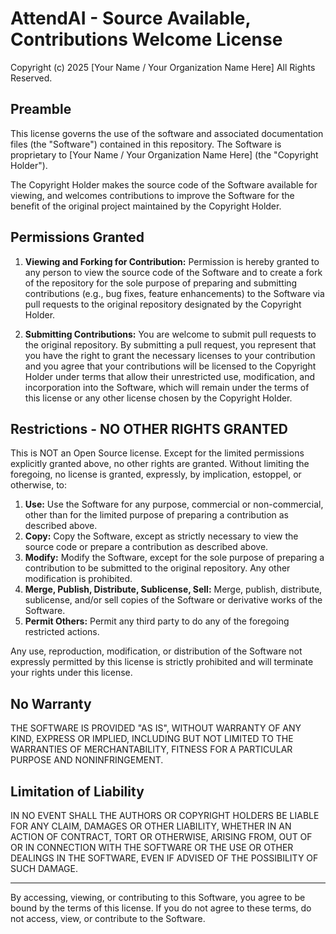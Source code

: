 # AttendAI - Source Available, Contributions Welcome License

Copyright (c) 2025 [Your Name / Your Organization Name Here]
All Rights Reserved.

## Preamble

This license governs the use of the software and associated documentation files (the "Software") contained in this repository. The Software is proprietary to [Your Name / Your Organization Name Here] (the "Copyright Holder").

The Copyright Holder makes the source code of the Software available for viewing, and welcomes contributions to improve the Software for the benefit of the original project maintained by the Copyright Holder.

## Permissions Granted

1.  **Viewing and Forking for Contribution:** Permission is hereby granted to any person to view the source code of the Software and to create a fork of the repository for the sole purpose of preparing and submitting contributions (e.g., bug fixes, feature enhancements) to the Software via pull requests to the original repository designated by the Copyright Holder.

2.  **Submitting Contributions:** You are welcome to submit pull requests to the original repository. By submitting a pull request, you represent that you have the right to grant the necessary licenses to your contribution and you agree that your contributions will be licensed to the Copyright Holder under terms that allow their unrestricted use, modification, and incorporation into the Software, which will remain under the terms of this license or any other license chosen by the Copyright Holder.

## Restrictions - NO OTHER RIGHTS GRANTED

This is NOT an Open Source license. Except for the limited permissions explicitly granted above, no other rights are granted. Without limiting the foregoing, no license is granted, expressly, by implication, estoppel, or otherwise, to:

1.  **Use:** Use the Software for any purpose, commercial or non-commercial, other than for the limited purpose of preparing a contribution as described above.
2.  **Copy:** Copy the Software, except as strictly necessary to view the source code or prepare a contribution as described above.
3.  **Modify:** Modify the Software, except for the sole purpose of preparing a contribution to be submitted to the original repository. Any other modification is prohibited.
4.  **Merge, Publish, Distribute, Sublicense, Sell:** Merge, publish, distribute, sublicense, and/or sell copies of the Software or derivative works of the Software.
5.  **Permit Others:** Permit any third party to do any of the foregoing restricted actions.

Any use, reproduction, modification, or distribution of the Software not expressly permitted by this license is strictly prohibited and will terminate your rights under this license.

## No Warranty

THE SOFTWARE IS PROVIDED "AS IS", WITHOUT WARRANTY OF ANY KIND, EXPRESS OR IMPLIED, INCLUDING BUT NOT LIMITED TO THE WARRANTIES OF MERCHANTABILITY, FITNESS FOR A PARTICULAR PURPOSE AND NONINFRINGEMENT.

## Limitation of Liability

IN NO EVENT SHALL THE AUTHORS OR COPYRIGHT HOLDERS BE LIABLE FOR ANY CLAIM, DAMAGES OR OTHER LIABILITY, WHETHER IN AN ACTION OF CONTRACT, TORT OR OTHERWISE, ARISING FROM, OUT OF OR IN CONNECTION WITH THE SOFTWARE OR THE USE OR OTHER DEALINGS IN THE SOFTWARE, EVEN IF ADVISED OF THE POSSIBILITY OF SUCH DAMAGE.

---

By accessing, viewing, or contributing to this Software, you agree to be bound by the terms of this license. If you do not agree to these terms, do not access, view, or contribute to the Software.
